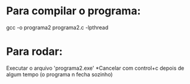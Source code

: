 # Para compilar o programa:
gcc -o programa2 programa2.c -lpthread

# Para rodar:
Executar o arquivo 'programa2.exe'
*Cancelar com control+c depois de algum tempo (o programa n fecha sozinho)